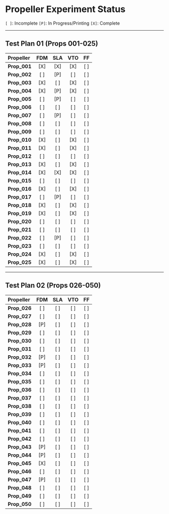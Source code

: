 # Propeller Experiment Status

`[ ]`: Incomplete
`[P]`: In Progress/Printing
`[X]`: Complete

---

## Test Plan 01 (Props 001-025)

| Propeller    | FDM | SLA | VTO | FF  |
|:-------------|:---:|:---:|:---:|:---:|
| **Prop_001** | [X] | [X] | [X] | [ ] |
| **Prop_002** | [ ] | [P] | [ ] | [ ] |
| **Prop_003** | [X] | [ ] | [X] | [ ] |
| **Prop_004** | [X] | [P] | [X] | [ ] |
| **Prop_005** | [ ] | [P] | [ ] | [ ] |
| **Prop_006** | [ ] | [ ] | [ ] | [ ] |
| **Prop_007** | [ ] | [P] | [ ] | [ ] |
| **Prop_008** | [ ] | [ ] | [ ] | [ ] |
| **Prop_009** | [ ] | [ ] | [ ] | [ ] |
| **Prop_010** | [X] | [ ] | [X] | [ ] |
| **Prop_011** | [X] | [ ] | [X] | [ ] |
| **Prop_012** | [ ] | [ ] | [ ] | [ ] |
| **Prop_013** | [X] | [ ] | [X] | [ ] |
| **Prop_014** | [X] | [X] | [X] | [ ] |
| **Prop_015** | [ ] | [ ] | [ ] | [ ] |
| **Prop_016** | [X] | [ ] | [X] | [ ] |
| **Prop_017** | [ ] | [P] | [ ] | [ ] |
| **Prop_018** | [X] | [ ] | [X] | [ ] |
| **Prop_019** | [X] | [ ] | [X] | [ ] |
| **Prop_020** | [ ] | [ ] | [ ] | [ ] |
| **Prop_021** | [ ] | [ ] | [ ] | [ ] |
| **Prop_022** | [ ] | [P] | [ ] | [ ] |
| **Prop_023** | [ ] | [ ] | [ ] | [ ] |
| **Prop_024** | [X] | [ ] | [X] | [ ] |
| **Prop_025** | [X] | [ ] | [X] | [ ] |

---

## Test Plan 02 (Props 026-050)

| Propeller    | FDM | SLA | VTO | FF  |
|:-------------|:---:|:---:|:---:|:---:|
| **Prop_026** | [ ] | [ ] | [ ] | [ ] |
| **Prop_027** | [ ] | [ ] | [ ] | [ ] |
| **Prop_028** | [P] | [ ] | [ ] | [ ] |
| **Prop_029** | [ ] | [ ] | [ ] | [ ] |
| **Prop_030** | [ ] | [ ] | [ ] | [ ] |
| **Prop_031** | [ ] | [ ] | [ ] | [ ] |
| **Prop_032** | [P] | [ ] | [ ] | [ ] |
| **Prop_033** | [P] | [ ] | [ ] | [ ] |
| **Prop_034** | [ ] | [ ] | [ ] | [ ] |
| **Prop_035** | [ ] | [ ] | [ ] | [ ] |
| **Prop_036** | [ ] | [ ] | [ ] | [ ] |
| **Prop_037** | [ ] | [ ] | [ ] | [ ] |
| **Prop_038** | [ ] | [ ] | [ ] | [ ] |
| **Prop_039** | [ ] | [ ] | [ ] | [ ] |
| **Prop_040** | [ ] | [ ] | [ ] | [ ] |
| **Prop_041** | [ ] | [ ] | [ ] | [ ] |
| **Prop_042** | [ ] | [ ] | [ ] | [ ] |
| **Prop_043** | [P] | [ ] | [ ] | [ ] |
| **Prop_044** | [P] | [ ] | [ ] | [ ] |
| **Prop_045** | [X] | [ ] | [ ] | [ ] |
| **Prop_046** | [ ] | [ ] | [ ] | [ ] |
| **Prop_047** | [P] | [ ] | [ ] | [ ] |
| **Prop_048** | [ ] | [ ] | [ ] | [ ] |
| **Prop_049** | [ ] | [ ] | [ ] | [ ] |
| **Prop_050** | [ ] | [ ] | [ ] | [ ] |